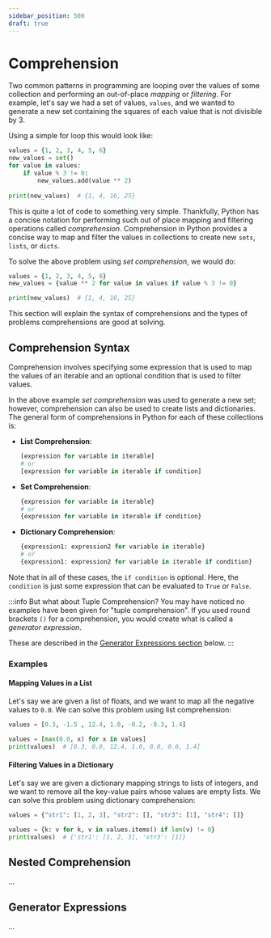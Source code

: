 ```yaml
---
sidebar_position: 500
draft: true
---
```


# Comprehension

Two common patterns in programming are looping over the values of some
collection and performing an out-of-place _mapping_ or _filtering_.
For example, let's say we had a set of values, `values`, and we wanted to
generate a new set containing the squares of each value that is not divisible
by 3.

Using a simple for loop this would look like:

```python
values = {1, 2, 3, 4, 5, 6}
new_values = set()
for value in values:
    if value % 3 != 0:
        new_values.add(value ** 2)
        
print(new_values)  # {1, 4, 16, 25}
```

This is quite a lot of code to something very simple.
Thankfully, Python has a concise notation for performing such out of place
mapping and filtering operations called _comprehension_.
Comprehension in Python provides a concise way to map and filter the values in
collections to create new `sets`, `lists`, or `dicts`.

To solve the above problem using _set comprehension_, we would do:

```python
values = {1, 2, 3, 4, 5, 6}
new_values = {value ** 2 for value in values if value % 3 != 0}

print(new_values)  # {1, 4, 16, 25}
```

This section will explain the syntax of comprehensions and the types of
problems comprehensions are good at solving.

## Comprehension Syntax

Comprehension involves specifying some expression that is used to map the
values of an iterable and an optional condition that is used to filter values.

In the above example _set comprehension_ was used to generate a new set; 
however, comprehension can also be used to create lists and dictionaries.
The general form of comprehensions in Python for each of these collections is:

- **List Comprehension**:
  ```python
  [expression for variable in iterable]
  # or
  [expression for variable in iterable if condition]
  ```
- **Set Comprehension**:
  ```python
  {expression for variable in iterable}
  # or
  {expression for variable in iterable if condition}
  ```
- **Dictionary Comprehension**:
  ```python
  {expression1: expression2 for variable in iterable}
  # or
  {expression1: expression2 for variable in iterable if condition}
  ```

Note that in all of these cases, the `if condition` is optional.
Here, the `condition` is just some expression that can be evaluated to 
`True` or `False`.

:::info But what about Tuple Comprehension?
You may have noticed no examples have been given for "tuple comprehension".
If you used round brackets `()` for a comprehension, you would create what 
is called a _generator expression_.

These are described in the
[Generator Expressions section](#generator-expressions) below.
:::

### Examples

#### Mapping Values in a List

Let's say we are given a list of floats, and we want to map all the negative 
values to `0.0`.
We can solve this problem using list comprehension:

```python
values = [0.3, -1.5 , 12.4, 1.0, -0.2, -0.3, 1.4]

values = [max(0.0, x) for x in values]
print(values)  # [0.3, 0.0, 12.4, 1.0, 0.0, 0.0, 1.4]
```

#### Filtering Values in a Dictionary
Let's say we are given a dictionary mapping strings to lists of integers, 
and we want to remove all the key-value pairs whose values are empty lists.
We can solve this problem using dictionary comprehension:

```python
values = {"str1": [1, 2, 3], "str2": [], "str3": [1], "str4": []}

values = {k: v for k, v in values.items() if len(v) != 0}
print(values)  # {'str1': [1, 2, 3], 'str3': [1]}
```

## Nested Comprehension

...

## Generator Expressions

...
